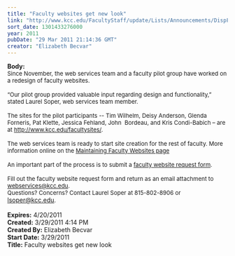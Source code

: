 ```yaml
---
title: "Faculty websites get new look"
link: "http://www.kcc.edu/FacultyStaff/update/Lists/Announcements/DispForm.aspx?ID=193"
sort_date: 1301433276000
year: 2011
pubDate: "29 Mar 2011 21:14:36 GMT"
creator: "Elizabeth Becvar"
---
```


<div><b>Body:</b> <div class="ExternalClassDD0EC7204248440AA5DF43CEC3FA9314"><div><font size="2">Since November, the web services team and a faculty pilot group have worked on a redesign of faculty websites.</font></div><font size="2">
<div><br />“Our pilot group provided valuable input regarding design and functionality,” stated Laurel Soper, web services team member. </div>
<div><br />The sites for the pilot participants -- Tim Wilhelm, Deisy Anderson, Glenda Forneris, Pat Klette, Jessica Fehland, John  Bordeau, and Kris Condi-Babich – are at <a href="/facultysites">http://www.kcc.edu/facultysites/</a></font><font size="2">.</font></div><font size="2">
<div><br />The web services team is ready to start site creation for the rest of faculty. More information online on the <a href="/FacultyStaff/departments/marketing/web/Pages/facsitemaintenance.aspx">Maintaining Faculty Websites page</a> </div>
<div></font><font size="2"><br />An important part of the process is to submit a <a href="/FacultyStaff/departments/marketing/web/Documents/FacWebform.pdf">faculty website request form</a>.</font></div>
<div><font size="2"> </font><font size="2"><br />Fill out the faculty website request form and return as an email attachment to <a href="mailto:webservices@kcc.edu">webservices@kcc.edu</a></font><font size="2">.<br />Questions? Concerns? Contact Laurel Soper at 815-802-8906 or </font><a href="mailto:lsoper@kcc.edu">lsoper@kcc.edu</a><font size="2">. </font></div>
<div><font size="2"></font> </div></div></div>
<div><b>Expires:</b> 4/20/2011</div>
<div><b>Created:</b> 3/29/2011 4:14 PM</div>
<div><b>Created By:</b> Elizabeth Becvar</div>
<div><b>Start Date:</b> 3/29/2011</div>
<div><b>Title:</b> Faculty websites get new look</div>
